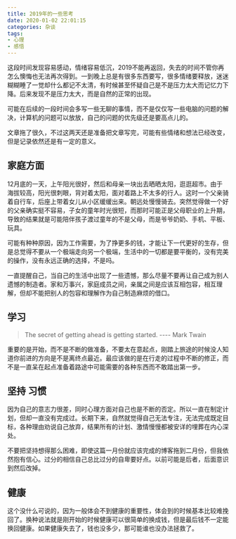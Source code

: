 ```yaml
---
title: 2019年的一些思考
date: 2020-01-02 22:01:15
categories: 杂谈
tags:
- 心理
- 感悟
---
```


这段时间发现容易感动，情绪容易低沉，2019不能再返回，失去的时间不管你再怎么懊悔也无法再次得到。一到晚上总是有很多东西要写，很多情绪要释放，迷迷糊糊睡了一觉却什么都记不太清，有时候甚至怀疑自己是不是压力太大而记忆力下降。后来发现不是压力太大，而是自然的正常的出现。

可能在后续的一段时间会多写一些无聊的事情，而不是仅仅写一些电脑的问题的解决，计算机的问题可以放放，自己的问题的优先级还是要高点儿的。

文章拖了很久，不过这两天还是准备把文章写完，可能有些情绪和想法已经改变，但是记录依然还是有一定的意义。

<!--more-->

## 家庭方面

12月底的一天，上午阳光很好，然后和母亲一块出去晒晒太阳，逛逛超市。由于海拔较高，阳光很刺眼，背对着太阳，面对着路上不太多的行人。这时一个父亲骑着自行车，后座上带着女儿从小区缓缓出来。朝远处慢慢骑去。突然觉得做一个好的父亲确实挺不容易，子女的童年时光很短，而那时可能正是父母职业的上升期，导致的结果就是可能陪伴孩子渡过童年的不是父母，而是爷爷奶奶、手机、平板、玩具。

可能有种种原因，因为工作需要，为了挣更多的钱，才能让下一代更好的生存，但是总觉得不要从一个极端走向另一个极端，生活中的一切都是要平衡的，没有完美的操作，没有永远正确的选择，不是吗。

一直提醒自己，当自己的生活中出现了一些遗憾，那么尽量不要再让自己成为别人遗憾的制造者。家和万事兴，家庭成员之间，亲属之间是应该互相包容，相互理解，但却不能把别人的包容和理解作为自己制造麻烦的借口。

## 学习

> The secret of getting ahead is getting started. ---- Mark Twain

重要的是开始，而不是不断的做准备，不要太在意起点，刚踏上旅途的时候没人知道你前进的方向是不是离终点最近。最应该做的是在行走的过程中不断的修正，而不是一直呆在起点准备着路途中可能需要的各种东西而不敢踏出第一步。

## 坚持 习惯

因为自己的意志力很差，同时心理方面对自己也是不断的否定。所以一直在制定计划，但却一直没有完成过。长期下来，自然就觉得自己无法专注，无法完成既定目标，各种理由劝说自己放弃，结果所有的计划、激情慢慢都被安详的埋葬在内心深处。

不要把坚持想得那么困难，即使这篇一月份就应该完成的博客拖到二月份，但我依然抱有信心。过分的相信自己总比过分的自卑要好点。以前可能是后者，后面意识到然后改掉。

## 健康

这个没什么可说的，因为一般体会不到健康的重要性，体会到的时候基本比较难挽回了。换种说法就是刚开始的时候健康可以很简单的换成钱，但是最后钱不一定能换回健康。如果健康失去了，钱也没多少，那可能谁也没办法拯救了。
